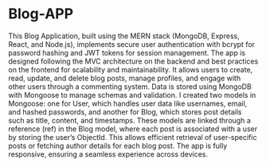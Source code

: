 # Blog-APP
This Blog Application, built using the MERN stack (MongoDB, Express, React, and Node.js), implements secure user authentication with bcrypt for password hashing and JWT tokens for session management. The app is designed following the MVC architecture on the backend and best practices on the frontend for scalability and maintainability. It allows users to create, read, update, and delete blog posts, manage profiles, and engage with other users through a commenting system. Data is stored using MongoDB with Mongoose to manage schemas and validation. I created two models in Mongoose: one for User, which handles user data like usernames, email, and hashed passwords, and another for Blog, which stores post details such as title, content, and timestamps. These models are linked through a reference (ref) in the Blog model, where each post is associated with a user by storing the user’s ObjectId. This allows efficient retrieval of user-specific posts or fetching author details for each blog post. The app is fully responsive, ensuring a seamless experience across devices.
